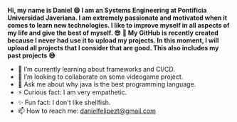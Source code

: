 **Hi, my name is Daniel 😄 I am an Systems Engineering at Pontificia Universidad Javeriana. I am extremely passionate and motivated when it comes to learn new technologies. I like to improve myself in all aspects of my life and give the best of myself. 😎**
**👀 My GitHub is recently created because I never had use it to upload my projects. In this moment, I will upload all projects that I consider that are good. This also includes my past projects 😅**

- 🌱 I’m currently learning about frameworks and CI/CD.
- 👯 I’m looking to collaborate on some videogame project.
- 💬 Ask me about why java is the best programming language.
- ⚡ Curious fact: I am very empathetic.
- ✨ Fun fact: I don't like shellfish.
- 📫 How to reach me: danielfelipezt@gmail.com
